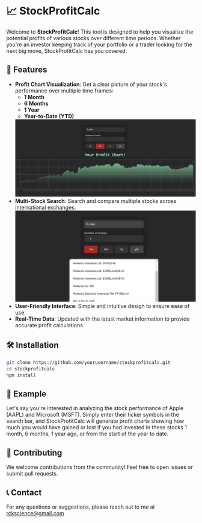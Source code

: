# 📈 StockProfitCalc

Welcome to **StockProfitCalc**! This tool is designed to help you visualize the potential profits of various stocks over different time periods. Whether you're an investor keeping track of your portfolio or a trader looking for the next big move, StockProfitCalc has you covered.

## 🚀 Features

- **Profit Chart Visualization**: Get a clear picture of your stock's performance over multiple time frames:
  - **1 Month**
  - **6 Months**
  - **1 Year**
  - **Year-to-Date (YTD)**
  <img src = "./p3.png"/>
- **Multi-Stock Search**: Search and compare multiple stocks across international exchanges.
  <img src = "./p2.png"/>
- **User-Friendly Interface**: Simple and intuitive design to ensure ease of use.
- **Real-Time Data**: Updated with the latest market information to provide accurate profit calculations.

## 🛠️ Installation

   ```bash
   git clone https://github.com/yourusername/stockprofitcalc.git
   cd stockprofitcalc
   npm install
  ```
## 📝 Example
Let's say you're interested in analyzing the stock performance of Apple (AAPL) and Microsoft (MSFT). Simply enter their ticker symbols in the search bar, and StockProfitCalc will generate profit charts showing how much you would have gained or lost if you had invested in these stocks 1 month, 6 months, 1 year ago, or from the start of the year to date.

## 🤝 Contributing
We welcome contributions from the community! Feel free to open issues or submit pull requests.

## 📞 Contact
For any questions or suggestions, please reach out to me at rckscience@gmail.com

